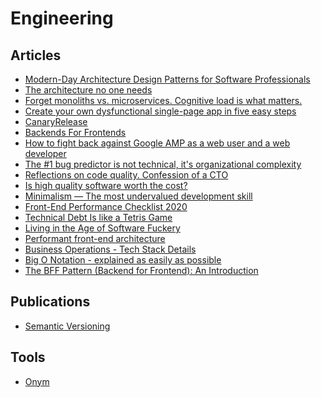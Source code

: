 # Engineering

## Articles

- [Modern-Day Architecture Design Patterns for Software Professionals
  ](https://medium.com/better-programming/modern-day-architecture-design-patterns-for-software-professionals-9056ee1ed977)
- [The architecture no one needs](https://www.gregnavis.com/articles/the-architecture-no-one-needs.html)
- [Forget monoliths vs. microservices. Cognitive load is what matters.](https://techbeacon.com/app-dev-testing/forget-monoliths-vs-microservices-cognitive-load-what-matters)
- [Create your own dysfunctional single-page app in five easy steps](https://tinnedfruit.com/writing/create-your-own-dysfunctional-single-page-app.html)
- [CanaryRelease](https://martinfowler.com/bliki/CanaryRelease.html)
- [Backends For Frontends](https://samnewman.io/patterns/architectural/bff/)
- [How to fight back against Google AMP as a web user and a web developer](https://markosaric.com/google-amp/)
- [The #1 bug predictor is not technical, it's organizational complexity](https://augustl.com/blog/2019/best_bug_predictor_is_organizational_complexity/)
- [Reflections on code quality. Confession of a CTO](https://blog.untitledkingdom.com/reflections-on-code-quality-confession-of-a-cto-695fd0812b1d)
- [Is high quality software worth the cost?](https://martinfowler.com/articles/is-quality-worth-cost.html)
- [Minimalism — The most undervalued development skill](https://volument.com/blog/minimalism-the-most-undervalued-development-skill)
- [Front-End Performance Checklist 2020](https://www.smashingmagazine.com/2020/01/front-end-performance-checklist-2020-pdf-pages/)
- [Technical Debt Is like a Tetris Game](https://www.fluentcpp.com/2020/01/17/technical-debt-is-like-a-tetris-game/)
- [Living in the Age of Software Fuckery](https://web.archive.org/web/20160308032127/https://medium.com/@bryanedds/living-in-the-age-of-software-fuckery-8859f81ca877)
- [Performant front-end architecture](https://www.debugbear.com/blog/performant-front-end-architecture)
- [Business Operations - Tech Stack Details](https://about.gitlab.com/handbook/business-ops/tech-stack/)
- [Big O Notation - explained as easily as possible](https://thatcomputerscientist.com/big-o-notation-explained-as-easily-as-possible)
- [The BFF Pattern (Backend for Frontend): An Introduction](https://blog.bitsrc.io/bff-pattern-backend-for-frontend-an-introduction-e4fa965128bf)

## Publications

- [Semantic Versioning](https://semver.org/)

## Tools

- [Onym](https://onym.co/)
